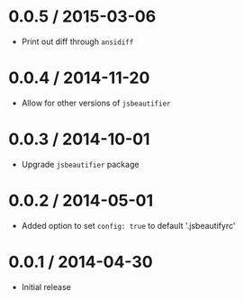 
0.0.5 / 2015-03-06
==================

  * Print out diff through `ansidiff`

0.0.4 / 2014-11-20
==================

  * Allow for other versions of `jsbeautifier`

0.0.3 / 2014-10-01
==================

  * Upgrade `jsbeautifier` package

0.0.2 / 2014-05-01
==================

  * Added option to set `config: true` to default '.jsbeautifyrc'

0.0.1 / 2014-04-30
==================

  * Initial release
